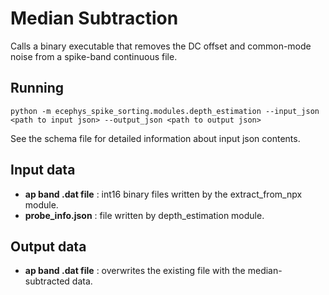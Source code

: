 Median Subtraction
==============
Calls a binary executable that removes the DC offset and common-mode noise from a spike-band continuous file.

Running
-------
```
python -m ecephys_spike_sorting.modules.depth_estimation --input_json <path to input json> --output_json <path to output json>
```
See the schema file for detailed information about input json contents.


Input data
----------
- **ap band .dat file** : int16 binary files written by the extract_from_npx module.
- **probe_info.json** : file written by depth_estimation module.

Output data
-----------
- **ap band .dat file** : overwrites the existing file with the median-subtracted data.